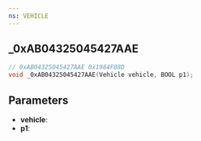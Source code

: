 ```yaml
---
ns: VEHICLE
---
```

## _0xAB04325045427AAE

```c
// 0xAB04325045427AAE 0x1984F88D
void _0xAB04325045427AAE(Vehicle vehicle, BOOL p1);
```


## Parameters
* **vehicle**: 
* **p1**: 


